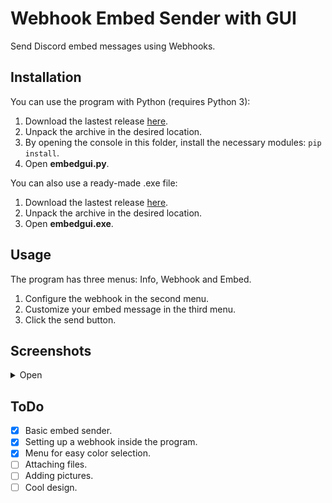 # Webhook Embed Sender with GUI
Send Discord embed messages using Webhooks.

## Installation
You can use the program with Python (requires Python 3):
1. Download the lastest release [here](https://github.com/FrachlitzStudio/GUI-Webhook-Embed-Sender/releases).
2. Unpack the archive in the desired location.
3. By opening the console in this folder, install the necessary modules: `pip install`.
4. Open **embedgui.py**.

You can also use a ready-made .exe file:
1. Download the lastest release [here](https://github.com/FrachlitzStudio/GUI-Webhook-Embed-Sender/releases).
2. Unpack the archive in the desired location.
3. Open **embedgui.exe**.

## Usage
The program has three menus: Info, Webhook and Embed.
1. Configure the webhook in the second menu.
2. Customize your embed message in the third menu.
3. Click the send button.

## Screenshots
<details> 
  <summary>Open</summary>

![webhook menu](https://i.imgur.com/tLBJi8p.png)

![embed menu](https://i.imgur.com/N4f3zZ0.png)
</details>

## ToDo
- [x] Basic embed sender.
- [x] Setting up a webhook inside the program.
- [x] Menu for easy color selection.
- [ ] Attaching files.
- [ ] Adding pictures.
- [ ] Cool design.
